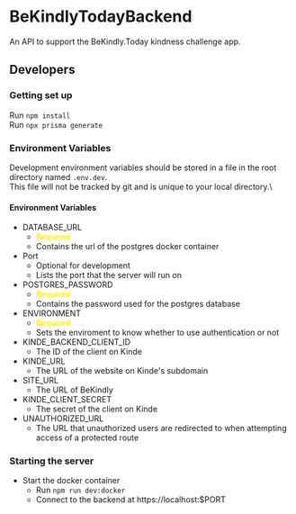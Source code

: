 # BeKindlyTodayBackend

An API to support the BeKindly.Today kindness challenge app.

## Developers

### Getting set up

Run `npm install`\
Run `npx prisma generate`

### Environment Variables

Development environment variables should be stored in a file in the root directory named `.env.dev`.\
This file will not be tracked by git and is unique to your local directory.\

#### Environment Variables

- DATABASE_URL
  - <span style="color:yellow;">**Required**</span>
  - Contains the url of the postgres docker container
- Port
  - Optional for development
  - Lists the port that the server will run on
- POSTGRES_PASSWORD
  - <span style="color:yellow;">**Required**</span>
  - Contains the password used for the postgres database
- ENVIRONMENT
  - <span style="color:yellow;">**Required**</span>
  - Sets the enviroment to know whether to use authentication or not
- KINDE_BACKEND_CLIENT_ID
  - The ID of the client on Kinde
- KINDE_URL
  - The URL of the website on Kinde's subdomain
- SITE_URL
  - The URL of BeKindly
- KINDE_CLIENT_SECRET
  - The secret of the client on Kinde
- UNAUTHORIZED_URL
  - The URL that unauthorized users are redirected to when attempting access of a protected route

### Starting the server

- Start the docker container
  - Run `npm run dev:docker`
  - Connect to the backend at https://localhost:$PORT
